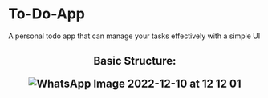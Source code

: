 # To-Do-App
A personal todo app that can manage your tasks effectively with a simple UI 

<h2 align="center">
Basic Structure:

![WhatsApp Image 2022-12-10 at 12 12 01](https://user-images.githubusercontent.com/77471889/206836047-abb0a29b-3b58-4942-b206-ef575ea30d34.jpg)


